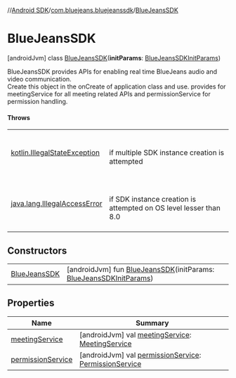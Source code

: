 //[Android SDK](../../index.md)/[com.bluejeans.bluejeanssdk](../index.md)/[BlueJeansSDK](index.md)



# BlueJeansSDK  
 [androidJvm] class [BlueJeansSDK](index.md)(**initParams**: [BlueJeansSDKInitParams](../-blue-jeans-s-d-k-init-params/index.md))

BlueJeansSDK provides APIs for enabling real time BlueJeans audio and video communication.</br> Create this object in the onCreate of application class and use. provides for meetingService for all meeting related APIs and permissionService for permission handling.

   


#### Throws  
  
| | |
|---|---|
| <a name="com.bluejeans.bluejeanssdk/BlueJeansSDK///PointingToDeclaration/"></a>[kotlin.IllegalStateException](https://kotlinlang.org/api/latest/jvm/stdlib/kotlin/-illegal-state-exception/index.html)| <a name="com.bluejeans.bluejeanssdk/BlueJeansSDK///PointingToDeclaration/"></a><br><br>if multiple SDK instance creation is attempted<br><br>|
| <a name="com.bluejeans.bluejeanssdk/BlueJeansSDK///PointingToDeclaration/"></a>[java.lang.IllegalAccessError](https://developer.android.com/reference/kotlin/java/lang/IllegalAccessError.html)| <a name="com.bluejeans.bluejeanssdk/BlueJeansSDK///PointingToDeclaration/"></a><br><br>if SDK instance creation is attempted on OS level lesser than 8.0<br><br>|


## Constructors  
  
| | |
|---|---|
| <a name="com.bluejeans.bluejeanssdk/BlueJeansSDK/BlueJeansSDK/#com.bluejeans.bluejeanssdk.BlueJeansSDKInitParams/PointingToDeclaration/"></a>[BlueJeansSDK](-blue-jeans-s-d-k.md)| <a name="com.bluejeans.bluejeanssdk/BlueJeansSDK/BlueJeansSDK/#com.bluejeans.bluejeanssdk.BlueJeansSDKInitParams/PointingToDeclaration/"></a> [androidJvm] fun [BlueJeansSDK](-blue-jeans-s-d-k.md)(initParams: [BlueJeansSDKInitParams](../-blue-jeans-s-d-k-init-params/index.md))   <br>|


## Properties  
  
|  Name |  Summary | 
|---|---|
| <a name="com.bluejeans.bluejeanssdk/BlueJeansSDK/meetingService/#/PointingToDeclaration/"></a>[meetingService](meeting-service.md)| <a name="com.bluejeans.bluejeanssdk/BlueJeansSDK/meetingService/#/PointingToDeclaration/"></a> [androidJvm] val [meetingService](meeting-service.md): [MeetingService](../../com.bluejeans.bluejeanssdk.meeting/-meeting-service/index.md)   <br>|
| <a name="com.bluejeans.bluejeanssdk/BlueJeansSDK/permissionService/#/PointingToDeclaration/"></a>[permissionService](permission-service.md)| <a name="com.bluejeans.bluejeanssdk/BlueJeansSDK/permissionService/#/PointingToDeclaration/"></a> [androidJvm] val [permissionService](permission-service.md): [PermissionService](../../com.bluejeans.bluejeanssdk.permission/-permission-service/index.md)   <br>|

